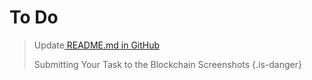 <!-- TITLE: To Do -->
<!-- SUBTITLE: A quick summary of To Do -->

# To Do
><p>Update<a href=" https://github.com/tieandsuit/wiki2/blob/master/README.md "> README.md in GitHub</a></p>
>Submitting Your Task to the Blockchain Screenshots
>{.is-danger}